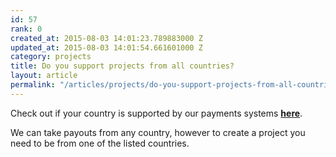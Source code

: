 ```yaml
---
id: 57
rank: 0
created_at: 2015-08-03 14:01:23.789883000 Z
updated_at: 2015-08-03 14:01:54.661601000 Z
category: projects
title: Do you support projects from all countries?
layout: article
permalink: "/articles/projects/do-you-support-projects-from-all-countries/"
---
```

Check out if your country is supported by our payments systems <strong><a href="https://stripe.com/global">here</a></strong>.

We can take payouts from any country, however to create a project you need to be from one of the listed countries.
